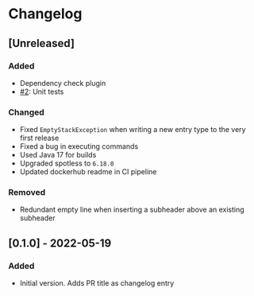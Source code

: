 # Changelog

## [Unreleased]
### Added
- Dependency check plugin
- [#2](https://github.com/devatherock/changelog-updater/issues/2): Unit tests

### Changed
- Fixed `EmptyStackException` when writing a new entry type to the very first release
- Fixed a bug in executing commands
- Used Java 17 for builds
- Upgraded spotless to `6.18.0`
- Updated dockerhub readme in CI pipeline

### Removed
- Redundant empty line when inserting a subheader above an existing subheader

## [0.1.0] - 2022-05-19
### Added
- Initial version. Adds PR title as changelog entry